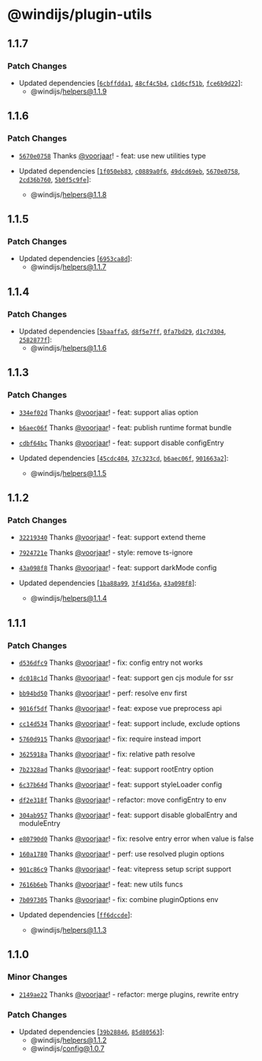 # @windijs/plugin-utils

## 1.1.7

### Patch Changes

- Updated dependencies [[`6cbffdda1`](https://github.com/windijs/windijs/commit/6cbffdda1f1ce3c48e0e058b9f69dc8c686ddc97), [`48cf4c5b4`](https://github.com/windijs/windijs/commit/48cf4c5b4f3368113947c991dca00054749e9b71), [`c1d6cf51b`](https://github.com/windijs/windijs/commit/c1d6cf51bd9672b987d62024ad880ad7023b168b), [`fce6b9d22`](https://github.com/windijs/windijs/commit/fce6b9d2208795f37dd51ddbd52c48cc0f89ee12)]:
  - @windijs/helpers@1.1.9

## 1.1.6

### Patch Changes

- [`5670e0758`](https://github.com/windijs/windijs/commit/5670e075868299416433051b649f8b16bd0bcacd) Thanks [@voorjaar](https://github.com/voorjaar)! - feat: use new utilities type

- Updated dependencies [[`1f050eb83`](https://github.com/windijs/windijs/commit/1f050eb838c87593ffb40345b362d42c677b248c), [`c0889a0f6`](https://github.com/windijs/windijs/commit/c0889a0f680830b8ef00cf1a82020008ee3e2f66), [`49dcd69eb`](https://github.com/windijs/windijs/commit/49dcd69eb90cea29ca777a0e4d4b3bf75c230eca), [`5670e0758`](https://github.com/windijs/windijs/commit/5670e075868299416433051b649f8b16bd0bcacd), [`2cd36b760`](https://github.com/windijs/windijs/commit/2cd36b760f9b6da350feb8e171293555b809a528), [`5b0f5c9fe`](https://github.com/windijs/windijs/commit/5b0f5c9febf9078a6178c31b7ff9153da60d24ed)]:
  - @windijs/helpers@1.1.8

## 1.1.5

### Patch Changes

- Updated dependencies [[`6953ca8d`](https://github.com/windijs/windijs/commit/6953ca8ddc51afae8ad3409c04a79e264d79046c)]:
  - @windijs/helpers@1.1.7

## 1.1.4

### Patch Changes

- Updated dependencies [[`5baaffa5`](https://github.com/windijs/windijs/commit/5baaffa59d56f201dd74ec6172735e820f4b2165), [`d8f5e7ff`](https://github.com/windijs/windijs/commit/d8f5e7ffa1b3a64c0f3ac0e4b9eeffcef8b9b82f), [`0fa7bd29`](https://github.com/windijs/windijs/commit/0fa7bd295fdfb9117a4f017fbf41d8368f9b33ac), [`d1c7d304`](https://github.com/windijs/windijs/commit/d1c7d30487b04f2d85b558692ef0c2c8cede1c2e), [`2582877f`](https://github.com/windijs/windijs/commit/2582877f5e4b7ad991fe15747115d5cb9d6df73b)]:
  - @windijs/helpers@1.1.6

## 1.1.3

### Patch Changes

- [`334ef02d`](https://github.com/windijs/windijs/commit/334ef02d376e71ecbe1f26221d4f05d988ae4762) Thanks [@voorjaar](https://github.com/voorjaar)! - feat: support alias option

* [`b6aec06f`](https://github.com/windijs/windijs/commit/b6aec06fd97e312e4c3de9a990561e90c5013a19) Thanks [@voorjaar](https://github.com/voorjaar)! - feat: publish runtime format bundle

- [`cdbf64bc`](https://github.com/windijs/windijs/commit/cdbf64bc323b4605cf57930f097d05d477d51379) Thanks [@voorjaar](https://github.com/voorjaar)! - feat: support disable configEntry

- Updated dependencies [[`45cdc404`](https://github.com/windijs/windijs/commit/45cdc404f1a4e9b9e8d3f8fa63ef13d6ae1025cf), [`37c323cd`](https://github.com/windijs/windijs/commit/37c323cd73f55a2305cf9a429e5c5fc07dfe6c94), [`b6aec06f`](https://github.com/windijs/windijs/commit/b6aec06fd97e312e4c3de9a990561e90c5013a19), [`901663a2`](https://github.com/windijs/windijs/commit/901663a2af3d8b5bbc82cbbfe2661f99cd9b99f5)]:
  - @windijs/helpers@1.1.5

## 1.1.2

### Patch Changes

- [`32219340`](https://github.com/windijs/windijs/commit/32219340cb3200b14827ff836936f721e725b9b8) Thanks [@voorjaar](https://github.com/voorjaar)! - feat: support extend theme

* [`7924721e`](https://github.com/windijs/windijs/commit/7924721ed81f7bd9a6cf1ad55ef568bef2e4c15a) Thanks [@voorjaar](https://github.com/voorjaar)! - style: remove ts-ignore

- [`43a098f8`](https://github.com/windijs/windijs/commit/43a098f889bfe9d9f5c354ef037ef80c232b9005) Thanks [@voorjaar](https://github.com/voorjaar)! - feat: support darkMode config

- Updated dependencies [[`1ba88a99`](https://github.com/windijs/windijs/commit/1ba88a99c4a0b00edaff825551bf9a412468aead), [`3f41d56a`](https://github.com/windijs/windijs/commit/3f41d56a8ea8c4c56e95ebcf0e927c2d41783d53), [`43a098f8`](https://github.com/windijs/windijs/commit/43a098f889bfe9d9f5c354ef037ef80c232b9005)]:
  - @windijs/helpers@1.1.4

## 1.1.1

### Patch Changes

- [`d536dfc9`](https://github.com/windijs/windijs/commit/d536dfc9ae6f16a01aab3c4b3dcc10704b94d55d) Thanks [@voorjaar](https://github.com/voorjaar)! - fix: config entry not works

* [`dc018c1d`](https://github.com/windijs/windijs/commit/dc018c1de08519890c1f8f840594bfafcee5b16b) Thanks [@voorjaar](https://github.com/voorjaar)! - feat: support gen cjs module for ssr

- [`bb94bd50`](https://github.com/windijs/windijs/commit/bb94bd50294c05d8bddd86ebe71d4dc89f845c37) Thanks [@voorjaar](https://github.com/voorjaar)! - perf: resolve env first

* [`9016f5df`](https://github.com/windijs/windijs/commit/9016f5df352c10fe1d1c30792125418e8c812a53) Thanks [@voorjaar](https://github.com/voorjaar)! - feat: expose vue preprocess api

- [`cc14d534`](https://github.com/windijs/windijs/commit/cc14d534d6f61fc3e60bd0b0c98fe0ba19c4e58a) Thanks [@voorjaar](https://github.com/voorjaar)! - feat: support include, exclude options

* [`5760d915`](https://github.com/windijs/windijs/commit/5760d915d5a73aca5a761cbec9d539e2cee6f85f) Thanks [@voorjaar](https://github.com/voorjaar)! - fix: require instead import

- [`3625918a`](https://github.com/windijs/windijs/commit/3625918a039d7ff4ed125b65463f53a148c41e8f) Thanks [@voorjaar](https://github.com/voorjaar)! - fix: relative path resolve

* [`7b2328ad`](https://github.com/windijs/windijs/commit/7b2328ad1257e9535eeecae41af6f9c996633cf3) Thanks [@voorjaar](https://github.com/voorjaar)! - feat: support rootEntry option

- [`6c37b64d`](https://github.com/windijs/windijs/commit/6c37b64d794fda369f402a3a309ebee14109c9cc) Thanks [@voorjaar](https://github.com/voorjaar)! - feat: support styleLoader config

* [`df2e318f`](https://github.com/windijs/windijs/commit/df2e318fd5aba182fca497a5622b3c15a00b7299) Thanks [@voorjaar](https://github.com/voorjaar)! - refactor: move configEntry to env

- [`304ab957`](https://github.com/windijs/windijs/commit/304ab957731d282ea5055da937ef4d2802565285) Thanks [@voorjaar](https://github.com/voorjaar)! - feat: support disable globalEntry and moduleEntry

* [`e80790d0`](https://github.com/windijs/windijs/commit/e80790d075b0cd265f7e3a7eb35e7e8b1d976711) Thanks [@voorjaar](https://github.com/voorjaar)! - fix: resolve entry error when value is false

- [`160a1780`](https://github.com/windijs/windijs/commit/160a17807bd0d3bfaa658a2b330b0aae92d9fce3) Thanks [@voorjaar](https://github.com/voorjaar)! - perf: use resolved plugin options

* [`901c86c9`](https://github.com/windijs/windijs/commit/901c86c907a8addb7dc59969fe040816799e5af6) Thanks [@voorjaar](https://github.com/voorjaar)! - feat: vitepress setup script support

- [`7616b6eb`](https://github.com/windijs/windijs/commit/7616b6ebdd0b68d2d91e2576f079cb3b26219098) Thanks [@voorjaar](https://github.com/voorjaar)! - feat: new utils funcs

* [`7b097305`](https://github.com/windijs/windijs/commit/7b097305e46ee6df0240a667fed5ab9b70c90a2f) Thanks [@voorjaar](https://github.com/voorjaar)! - fix: combine pluginOptions env

* Updated dependencies [[`ff6dccde`](https://github.com/windijs/windijs/commit/ff6dccde4c16a808aeb3154969e2acbd3dfd3a4b)]:
  - @windijs/helpers@1.1.3

## 1.1.0

### Minor Changes

- [`2149ae22`](https://github.com/windijs/windijs/commit/2149ae22ba929905926e4c61df69ec74b3ed46aa) Thanks [@voorjaar](https://github.com/voorjaar)! - refactor: merge plugins, rewrite entry

### Patch Changes

- Updated dependencies [[`39b28846`](https://github.com/windijs/windijs/commit/39b28846c780dc1c39ca30abfcd8e9c554aadb63), [`85d80563`](https://github.com/windijs/windijs/commit/85d805639d6d2cfb3f064d21c4cecfecb900cdd0)]:
  - @windijs/helpers@1.1.2
  - @windijs/config@1.0.7
